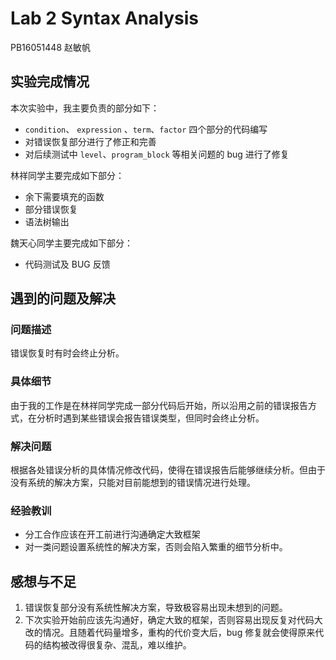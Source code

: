 # Lab 2 Syntax Analysis

PB16051448 赵敏帆

## 实验完成情况

本次实验中，我主要负责的部分如下：

* `condition`、 `expression` 、`term`、`factor` 四个部分的代码编写
* 对错误恢复部分进行了修正和完善
* 对后续测试中 `level`、`program_block` 等相关问题的 bug 进行了修复

林祥同学主要完成如下部分：

* 余下需要填充的函数
* 部分错误恢复
* 语法树输出

魏天心同学主要完成如下部分：

* 代码测试及 BUG 反馈

## 遇到的问题及解决

### 问题描述

错误恢复时有时会终止分析。

### 具体细节

由于我的工作是在林祥同学完成一部分代码后开始，所以沿用之前的错误报告方式，在分析时遇到某些错误会报告错误类型，但同时会终止分析。

### 解决问题

根据各处错误分析的具体情况修改代码，使得在错误报告后能够继续分析。但由于没有系统的解决方案，只能对目前能想到的错误情况进行处理。

### 经验教训

* 分工合作应该在开工前进行沟通确定大致框架
* 对一类问题设置系统性的解决方案，否则会陷入繁重的细节分析中。

## 感想与不足

1. 错误恢复部分没有系统性解决方案，导致极容易出现未想到的问题。
2. 下次实验开始前应该先沟通好，确定大致的框架，否则容易出现反复对代码大改的情况。且随着代码量增多，重构的代价变大后，bug 修复就会使得原来代码的结构被改得很复杂、混乱，难以维护。